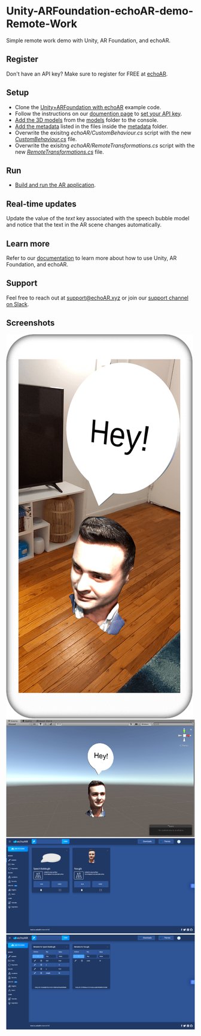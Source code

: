 # Unity-ARFoundation-echoAR-demo-Remote-Work
Simple remote work demo with Unity, AR Foundation, and echoAR.

## Register
Don't have an API key? Make sure to register for FREE at [echoAR](https://console.echoar.xyz/#/auth/register).

## Setup
* Clone the [Unity+ARFoundation with echoAR](https://github.com/echoARxyz/Unity-ARFoundation-echoAR-example) example code.
* Follow the instructions on our [doumention page](https://docs.echoar.xyz/unity/adding-ar-capabilities) to [set your API key](https://docs.echoar.xyz/unity/adding-ar-capabilities#3-set-you-api-key).
* [Add the 3D models](https://docs.echoar.xyz/quickstart/add-a-3d-model) from the [models](https://github.com/echoARxyz/Unity-ARFoundation-echoAR-demo-Remote-Work/tree/master/models) folder to the console.
* [Add the metadata](https://docs.echoar.xyz/web-console/manage-pages/data-page/how-to-add-data#adding-metadata) listed in the files inside the [metadata](https://github.com/echoARxyz/Unity-ARFoundation-echoAR-demo-Remote-Work/blob/master/metadata/) folder.
* Overwrite the exisitng _echoAR/CustomBehaviour.cs_ script with the new [_CustomBehaviour.cs_](https://github.com/echoARxyz/Unity-ARFoundation-echoAR-demo-Remote-Work/blob/master/CustomBehaviour.cs) file.
* Overwrite the exisitng _echoAR/RemoteTransformations.cs_ script with the new [_RemoteTransformations.cs_](https://github.com/echoARxyz/Unity-ARFoundation-echoAR-demo-Remote-Work/blob/master/RemoteTransformations.cs) file.

## Run
* [Build and run the AR application](https://docs.echoar.xyz/unity/adding-ar-capabilities#4-build-and-run-the-ar-application).

## Real-time updates
Update the value of the _text_ key associated with the speech bubble model and notice that the text in the AR scene changes automatically.


## Learn more
Refer to our [documentation](https://docs.echoar.xyz/unity/) to learn more about how to use Unity, AR Foundation, and echoAR.

## Support
Feel free to reach out at [support@echoAR.xyz](mailto:support@echoAR.xyz) or join our [support channel on Slack](https://join.slack.com/t/echoar/shared_invite/enQtNTg4NjI5NjM3OTc1LWU1M2M2MTNlNTM3NGY1YTUxYmY3ZDNjNTc3YjA5M2QyNGZiOTgzMjVmZWZmZmFjNGJjYTcxZjhhNzk3YjNhNjE). 

## Screenshots
![Unity scene screenshot](/images/Unity-ARFoundation.png)
![Unity scene screenshot](/images/Unity.png)
![echoAR console screenshot](/images/Console%20(Card%20Front).png)
![echoAR console screenshot](/images/Console%20(Card%20Back).png)
